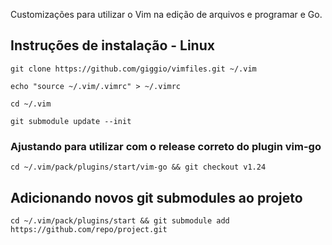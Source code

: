
Customizações para utilizar o Vim na edição de arquivos e programar e Go.

## Instruções de instalação - Linux

``
git clone https://github.com/giggio/vimfiles.git ~/.vim
``

``
echo "source ~/.vim/.vimrc" > ~/.vimrc
``

``
cd ~/.vim
``

``
git submodule update --init
``

### Ajustando para utilizar com o release correto do plugin vim-go

``
cd ~/.vim/pack/plugins/start/vim-go && git checkout v1.24
``

## Adicionando novos git submodules ao projeto

``
cd ~/.vim/pack/plugins/start && git submodule add https://github.com/repo/project.git
``

